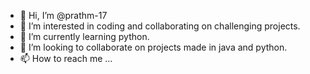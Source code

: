 - 👋 Hi, I’m @prathm-17
- 👀 I’m interested in coding and collaborating on challenging projects.
- 🌱 I’m currently learning python.
- 💞️ I’m looking to collaborate on projects made in java and python.
- 📫 How to reach me ...

<!---
prathm-17/prathm-17 is a ✨ special ✨ repository because its `README.md` (this file) appears on your GitHub profile.
You can click the Preview link to take a look at your changes.
--->
